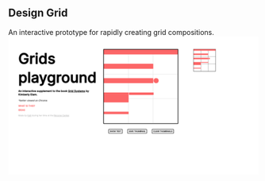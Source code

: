 ## Design Grid

An interactive prototype for rapidly creating grid compositions.
![image](https://raw.githubusercontent.com/Kallirroi/designGrid/master/screencapture-design-grid-now-sh-2020-04-15-09_40_08.png)
